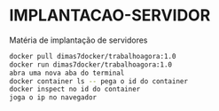 # IMPLANTACAO-SERVIDOR
Matéria de implantação de servidores



```bash
docker pull dimas7docker/trabalhoagora:1.0
docker run dimas7docker/trabalhoagora:1.0
abra uma nova aba do terminal
docker container ls -- pega o id do container 
docker inspect no id do container
joga o ip no navegador
```
